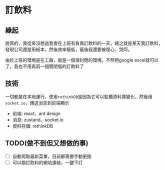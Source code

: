 # 訂飲料

## 緣起

說真的，我從來沒想過我會在上班有負責訂飲料的一天，總之就是某天我訂飲料，發現公司還是用紙本，然後效率極低，最後我還要被噁心，哭阿。

由於上班的環境是在工廠，就是一個很封閉的環境，不然用google excel就可以了，我也不用再寫一個簡陋版的訂飲料了

## 技術

一切都是在本地運行，使用`rethinkDB`是因為它可以監聽資料庫變化，然後用`socket.io`，傳送消息到前端顯示

- 前端: react、ant design
- 消息: zustand、socket.io
- 資料存儲: rethinkDB

## TODO(做不到但又想做的事)

- [ ] 自動爬取最新菜單，目前都需要手動更換
- [ ] 可以跟訂飲料的網站連結，一鍵下訂
